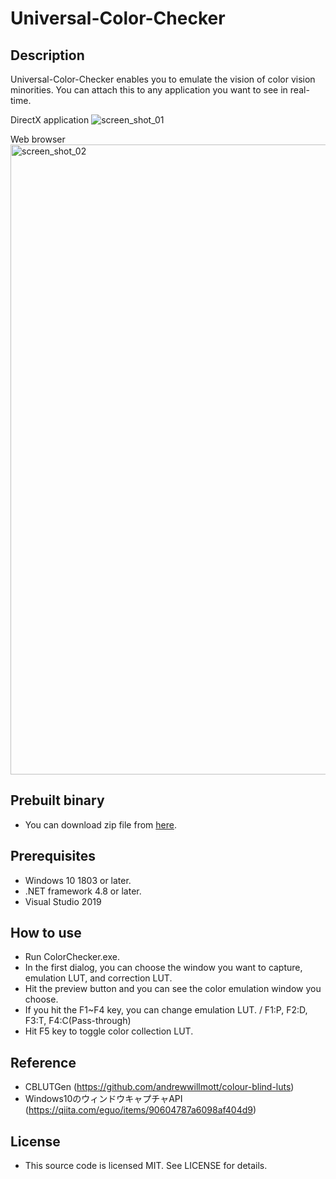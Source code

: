 # Universal-Color-Checker

## Description
Universal-Color-Checker enables you to emulate the vision of color vision minorities.
You can attach this to any application you want to see in real-time.

DirectX application
![screen_shot_01](https://user-images.githubusercontent.com/492709/117237906-dcd86b00-ae66-11eb-959f-30276ca0f000.png)

Web browser
<img width="1008" alt="screen_shot_02" src="https://user-images.githubusercontent.com/492709/117237918-e19d1f00-ae66-11eb-95aa-f85dcb0df7ca.png">


## Prebuilt binary
* You can download zip file from [here](https://github.com/oteguro/Universal-Color-Checker/releases/download/0.01/Universal-Color-Checker.zip "zipfile").

## Prerequisites
* Windows 10 1803 or later.
* .NET framework 4.8 or later.
* Visual Studio 2019

## How to use
* Run ColorChecker.exe.
* In the first dialog, you can choose the window you want to capture, emulation LUT, and correction LUT.
* Hit the preview button and you can see the color emulation window you choose.
* If you hit the F1~F4 key, you can change emulation LUT. / F1:P, F2:D, F3:T, F4:C(Pass-through)
* Hit F5 key to toggle color collection LUT.

## Reference
* CBLUTGen (https://github.com/andrewwillmott/colour-blind-luts)
* Windows10のウィンドウキャプチャAPI (https://qiita.com/eguo/items/90604787a6098af404d9)

## License
* This source code is licensed MIT. See LICENSE for details.
